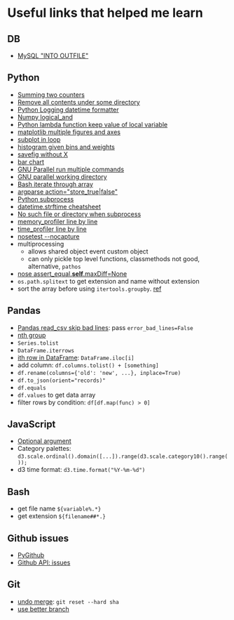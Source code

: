 # Useful links that helped me learn

## DB

- [MySQL "INTO OUTFILE"](http://stackoverflow.com/questions/356578/how-to-output-mysql-query-results-in-csv-format)

## Python

- [Summing two counters](http://stackoverflow.com/questions/19356055/summing-the-contents-of-two-collections-counter-objects)
- [Remove all contents under some directory](http://stackoverflow.com/questions/185936/delete-folder-contents-in-python)
- [Python Logging datetime formatter](https://docs.python.org/3/library/logging.html)
- [Numpy logical_and](http://docs.scipy.org/doc/numpy/reference/generated/numpy.logical_and.html)
- [Python lambda function keep value of local variable](http://stackoverflow.com/questions/10452770/python-lambdas-binding-to-local-values)
- [matplotlib multiple figures and axes](http://matplotlib.org/users/pyplot_tutorial.html)
- [subplot in loop](http://stackoverflow.com/questions/17210646/python-subplot-within-a-loop-first-panel-appears-in-wrong-position)
- [histogram given bins and weights](http://stackoverflow.com/questions/17238087/histogram-from-data-which-is-already-binned-i-have-bins-and-frequency-values)
- [savefig without X](http://stackoverflow.com/questions/4931376/generating-matplotlib-graphs-without-a-running-x-server)
- [bar chart](http://matplotlib.org/examples/api/barchart_demo.html)
- [GNU Parallel run multiple commands](https://www.gnu.org/software/parallel/parallel_tutorial.html#A-single-input-source)
- [GNU parallel working directory](https://www.gnu.org/software/parallel/parallel_tutorial.html#Working-dir)
- [Bash iterate through array](http://www.cyberciti.biz/faq/bash-iterate-array/)
- [argparse action="store_true|false"](https://docs.python.org/3/library/argparse.html#action)
- [Python subprocess](https://docs.python.org/2/library/subprocess.html)
- [datetime.strftime cheatsheet](http://strftime.org/)
- [No such file or directory when subprocess](http://stackoverflow.com/questions/24306205/file-not-found-error-when-launching-a-subprocess)
- [memory_profiler line by line](http://www.huyng.com/posts/python-performance-analysis/)
- [time_profiler line by line](https://github.com/rkern/line_profiler)
- [nosetest --nocapture](http://stackoverflow.com/questions/5975194/nosetests-is-capturing-the-output-of-my-print-statements-how-to-circumvent-this)
- multiprocessing
  - allows shared object event custom object
  - can only pickle top level functions, classmethods not good, alternative, `pathos` 
- [nose assert_equal.__self__.maxDiff=None](http://stackoverflow.com/questions/14493670/how-to-set-self-maxdiff-in-nose-to-get-full-diff-output)
- `os.path.splitext` to get extension and name without extension
- sort the array before using `itertools.groupby`. [ref](http://stackoverflow.com/questions/14354819/same-key-multiple-times-for-groupby)

## Pandas

- [Pandas read_csv skip bad lines](http://stackoverflow.com/questions/18039057/python-pandas-error-tokenizing-data): pass `error_bad_lines=False`
- [nth group](http://stackoverflow.com/questions/20087713/pandas-dataframe-groupby-and-get-nth-row)
- `Series.tolist`
- `DataFrame.iterrows`
- [ith row in DataFrame](http://stackoverflow.com/questions/25254016/pandas-get-first-row-value-of-a-given-column): `DataFrame.iloc[i]`
- add column: `df.columns.tolist() + [something]`
- `df.rename(columns={'old': 'new', ...}, inplace=True)`
- `df.to_json(orient="records)"`
- `df.equals`
- `df.values` to get data array
- filter rows by condition: `df[df.map(func) > 0]`

## JavaScript

- [Optional argument](http://stackoverflow.com/questions/3147640/javascript-optional-arguments-in-function)
- Category palettes: `d3.scale.ordinal().domain([...]).range(d3.scale.category10().range());`
- d3 time format: `d3.time.format("%Y-%m-%d")`


## Bash

- get file name `${variable%.*}`
- get extension `${filename##*.}`

## Github issues

- [PyGithub](https://github.com/PyGithub/PyGithub)
- [Github API: issues](https://developer.github.com/v3/issues/)

## Git
- [undo merge](http://stackoverflow.com/questions/2389361/undo-a-git-merge): `git reset --hard sha`
- [use better branch](http://stackoverflow.com/questions/2763006/change-the-current-branch-to-master-in-git)
